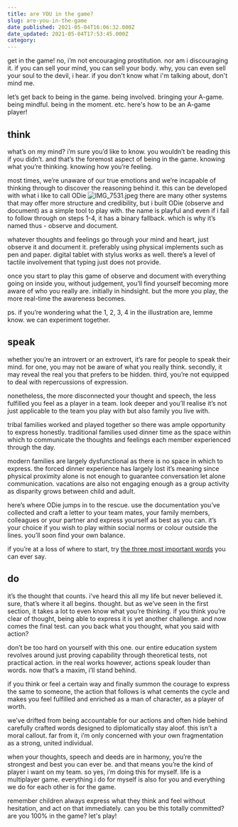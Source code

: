 ```yaml
---
title: are YOU in the game?
slug: are-you-in-the-game
date_published: 2021-05-04T16:06:32.000Z
date_updated: 2021-05-04T17:53:45.000Z
category: 
---
```

get in the game! no, i’m not encouraging prostitution. nor am i discouraging it. if you can sell your mind, you can sell your body. why, you can even sell your soul to the devil, i hear. if you don't know what i'm talking about, don't mind me.

let’s get back to being in the game. being involved. bringing your A-game. being mindful. being in the moment. etc. here's how to be an A-game player!

## think

what’s on my mind? i’m sure you’d like to know. you wouldn’t be reading this if you didn’t. and that’s the foremost aspect of being in the game. knowing what you’re thinking. knowing how you’re feeling.

most times, we’re unaware of our true emotions and we’re incapable of thinking through to discover the reasoning behind it. this can be developed with what i like to call ODie
![IMG_7531.jpeg](https://res.craft.do/user/full/aea53ecb-f07e-7684-f954-13f587938a00/9B15579C-D3E1-4114-9395-14377FD4DBF6_2/IMG_7531.jpeg)
there are many other systems that may offer more structure and credibility, but i built ODie (observe and document) as a simple tool to play with. the name is playful and even if i fail to follow through on steps 1-4, it has a binary fallback. which is why it’s named thus - observe and document.

whatever thoughts and feelings go through your mind and heart, just observe it and document it. preferably using physical implements such as pen and paper. digital tablet with stylus works as well. there’s a level of tactile involvement that typing just does not provide.

once you start to play this game of observe and document with everything going on inside you, without judgement, you’ll find yourself becoming more aware of who you really are. initially in hindsight. but the more you play, the more real-time the awareness becomes.

ps. if you’re wondering what the 1, 2, 3, 4 in the illustration are, lemme know. we can experiment together.

## speak

whether you’re an introvert or an extrovert, it’s rare for people to speak their mind. for one, you may not be aware of what you really think. secondly, it may reveal the real you that prefers to be hidden. third, you’re not equipped to deal with repercussions of expression.

nonetheless, the more disconnected your thought and speech, the less fulfilled you feel as a player in a team. look deeper and you’ll realise it’s not just applicable to the team you play with but also family you live with.

tribal families worked and played together so there was ample opportunity to express honestly. traditional families used dinner time as the space within which to communicate the thoughts and feelings each member experienced through the day.

modern families are largely dysfunctional as there is no space in which to express. the forced dinner experience has largely lost it’s meaning since physical proximity alone is not enough to guarantee conversation let alone communication. vacations are also not engaging enough as a group activity as disparity grows between child and adult.

here’s where ODie jumps in to the rescue. use the documentation you’ve collected and craft a letter to your team mates, your family members, colleagues or your partner and express yourself as best as you can. it’s your choice if you wish to play within social norms or colour outside the lines. you’ll soon find your own balance.

if you’re at a loss of where to start, try [the three most important words](__GHOST_URL__/thank-you-sorry-fuck-you/) you can ever say.

## do

it’s the thought that counts. i’ve heard this all my life but never believed it. sure, that’s where it all begins. thought. but as we’ve seen in the first section, it takes a lot to even know what you’re thinking. if you think you’re clear of thought, being able to express it is yet another challenge. and now comes the final test. can you back what you thought, what you said with action?

don’t be too hard on yourself with this one. our entire education system revolves around just proving capability through theoretical tests, not practical action. in the real works however, actions speak louder than words. now that’s a maxim, i’ll stand behind.

if you think or feel a certain way and finally summon the courage to express the same to someone, the action that follows is what cements the cycle and makes you feel fulfilled and enriched as a man of character, as a player of worth.

we’ve drifted from being accountable for our actions and often hide behind carefully crafted words designed to diplomatically stay aloof. this isn’t a moral callout. far from it, i’m only concerned with your own fragmentation as a strong, united individual.

when your thoughts, speech and deeds are in harmony, you’re the strongest and best you can ever be. and that means you’re the kind of player i want on my team. so yes, i’m doing this for myself. life is a multiplayer game. everything i do for myself is also for you and everything we do for each other is for the game.

remember children always express what they think and feel without hesitation, and act on that immediately. can you be this totally committed? are you 100% in the game? let's play!
